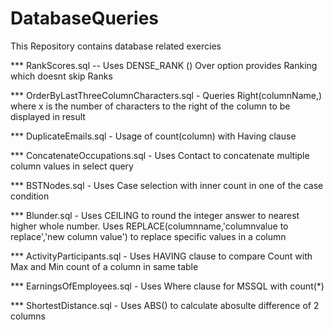 # DatabaseQueries
This Repository contains database related exercies

*** RankScores.sql -- Uses DENSE_RANK () Over option provides Ranking which doesnt skip Ranks

*** OrderByLastThreeColumnCharacters.sql - Queries Right(columnName,<x>) where x is the number of characters to 
the right of the column to be displayed in result

*** DuplicateEmails.sql - Usage of count(column) with Having clause

*** ConcatenateOccupations.sql - Uses Contact to concatenate multiple column values in select query

*** BSTNodes.sql - Uses Case selection with inner count in one of the case condition

*** Blunder.sql - Uses CEILING to round the integer answer to nearest higher whole number. Uses REPLACE(columnname,'columnvalue to replace','new column value') to replace specific values in a column

*** ActivityParticipants.sql - Uses HAVING clause to compare Count with Max and Min count of a column in same table

*** EarningsOfEmployees.sql - Uses Where clause for MSSQL with count(*) 

*** ShortestDistance.sql - Uses ABS() to calculate abosulte difference of 2 columns
